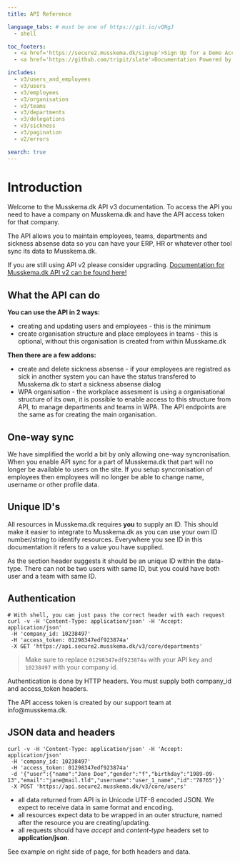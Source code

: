 ```yaml
---
title: API Reference

language_tabs: # must be one of https://git.io/vQNgJ
  - shell

toc_footers:
  - <a href='https://secure2.musskema.dk/signup'>Sign Up for a Demo Account</a>
  - <a href='https://github.com/tripit/slate'>Documentation Powered by Slate</a>

includes:
  - v3/users_and_employees
  - v3/users
  - v3/employees
  - v3/organisation
  - v3/teams
  - v3/departments
  - v3/delegations
  - v3/sickness
  - v3/pagination
  - v2/errors

search: true
---
```


# Introduction

Welcome to the Musskema.dk API v3 documentation. To access the API you need to have a company on Musskema.dk and have the API access token for that company.

The API allows you to maintain employees, teams, departments and sickness absense data so you can have your ERP, HR or whatever other tool sync its data to Musskema.dk.

If you are still using API v2 please consider upgrading. <a href="/v2.html">Documentation for Musskema.dk API v2 can be found here!</a>

## What the API can do

**You can use the API in 2 ways:**

 * creating and updating users and employees - this is the minimum
 * create organisation structure and place employees in teams - this is optional, without this organisation is created from within Musskame.dk

**Then there are a few addons:**

 * create and delete sickness absense - if your employees are registred as sick in another system you can have the status transfered to Musskema.dk to start a sickness absense dialog
 * WPA organisation - the workplace assesment is using a organisational structure of its own, it is possible to enable access to this structure from API, to manage departments and teams in WPA. The API endpoints are the same as for creating the main organisation.

## One-way sync

We have simplified the world a bit by only allowing one-way syncronisation. When you enable API sync for a part of Musskema.dk that part will no longer be available to users on the site. If you setup syncronisation of employees then employees will no longer be able to change name, username or other profile data.

## Unique ID's

All resources in Musskema.dk requires __you__ to supply an ID. This should make it easier to integrate to Musskema.dk as you can use your own ID number/string to identify resources. Everywhere you see ID in this documentation it refers to a value you have supplied.

As the section header suggests it should be an unique ID within the data-type. There can not be two users with same ID, but you could have both user and a team with same ID.

## Authentication

```shell
# With shell, you can just pass the correct header with each request
curl -v -H 'Content-Type: application/json' -H 'Accept: application/json'
 -H 'company_id: 10238497'
 -H 'access_token: 01298347edf923874a'
 -X GET 'https://api.secure2.musskema.dk/v3/core/departments'
```

> Make sure to replace `01298347edf923874a` with your API key and `10238497` with your company id.

Authentication is done by HTTP headers. You must supply both company_id and access_token headers.

<aside class="notice">
The API access token is created by our support team at info@musskema.dk.
</aside>

## JSON data and headers

```shell
curl -v -H 'Content-Type: application/json' -H 'Accept: application/json'
 -H 'company_id: 10238497'
 -H 'access_token: 01298347edf923874a'
 -d '{"user":{"name":"Jane Doe","gender":"f","birthday":"1989-09-13","email":"jane@mail.tld","username":"user_1_name","id":"78765"}}'
 -X POST 'https://api.secure2.musskema.dk/v3/core/users'
```

 - all data returned from API is in Unicode UTF-8 encoded JSON. We expect to receive data in same format and encoding.
 - all resources expect data to be wrapped in an outer structure, named after the resource you are creating/updating.
 - all requests should have _accept_ and _content-type_ headers set to __application/json__. 

See example on right side of page, for both headers and data.
